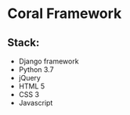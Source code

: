 # Coral Framework

## Stack:

- Django framework
- Python 3.7
- jQuery
- HTML 5
- CSS 3
- Javascript
